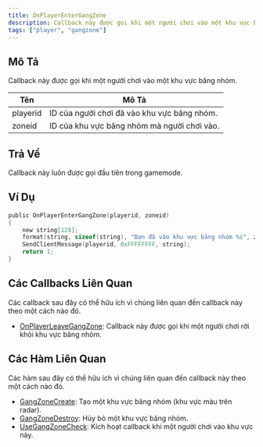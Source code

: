 ```yaml
---
title: OnPlayerEnterGangZone
description: Callback này được gọi khi một người chơi vào một khu vực băng nhóm.
tags: ["player", "gangzone"]
---
```


<VersionWarn name='callback' version='omp v1.1.0.2612' />

## Mô Tả

Callback này được gọi khi một người chơi vào một khu vực băng nhóm.

| Tên       | Mô Tả                                      |
| --------- | ------------------------------------------ |
| playerid  | ID của người chơi đã vào khu vực băng nhóm. |
| zoneid    | ID của khu vực băng nhóm mà người chơi vào. |

## Trả Về

Callback này luôn được gọi đầu tiên trong gamemode.

## Ví Dụ

```c
public OnPlayerEnterGangZone(playerid, zoneid)
{
    new string[128];
    format(string, sizeof(string), "Bạn đã vào khu vực băng nhóm %i", zoneid);
    SendClientMessage(playerid, 0xFFFFFFFF, string);
    return 1;
}
```

## Các Callbacks Liên Quan

Các callback sau đây có thể hữu ích vì chúng liên quan đến callback này theo một cách nào đó.

- [OnPlayerLeaveGangZone](OnPlayerLeaveGangZone): Callback này được gọi khi một người chơi rời khỏi khu vực băng nhóm.

## Các Hàm Liên Quan

Các hàm sau đây có thể hữu ích vì chúng liên quan đến callback này theo một cách nào đó.

- [GangZoneCreate](../functions/GangZoneCreate): Tạo một khu vực băng nhóm (khu vực màu trên radar).
- [GangZoneDestroy](../functions/GangZoneDestroy): Hủy bỏ một khu vực băng nhóm.
- [UseGangZoneCheck](../functions/UseGangZoneCheck): Kích hoạt callback khi một người chơi vào khu vực này.